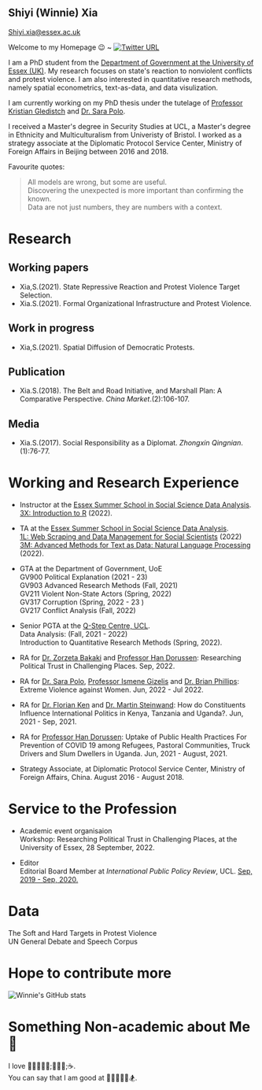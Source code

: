 ## Shiyi (Winnie) Xia
Shiyi.xia@essex.ac.uk

Welcome to my Homepage 😉 ~ [![Twitter URL](https://img.shields.io/twitter/follow/winniexia1001?style=social)](https://twitter.com/winniexia1001)

I am a PhD student from the [Department of Government at the University of Essex (UK)](https://www.essex.ac.uk/departments/government). My research focuses on state's reaction to nonviolent conflicts and protest violence. I am also interested in quantitative research methods, namely spatial econometrics, text-as-data, and data visulization.   

I am currently working on my PhD thesis under the tutelage of [Professor Kristian Gledistch](https://scholar.google.co.uk/citations?hl=en&user=1BbBGWAAAAAJ&view_op=list_works&sortby=pubdate) and [Dr. Sara Polo](https://scholar.google.co.uk/citations?hl=en&user=Awc_N94AAAAJ).

I received a Master's degree in Security Studies at UCL, a Master's degree in Ethnicity and Multiculturalism from Univeristy of Bristol. I worked as a strategy associate at the Diplomatic Protocol Service Center, Ministry of Foreign Affairs in Beijing between 2016 and 2018. 

Favourite quotes:
> All models are wrong, but some are useful.\
> Discovering the unexpected is more important than confirming the known. \
> Data are not just numbers, they are numbers with a context.

# Research
## Working papers
- Xia,S.(2021). State Repressive Reaction and Protest Violence Target Selection. 
- Xia.S.(2021). Formal Organizational Infrastructure and Protest Violence.

## Work in progress
- Xia,S.(2021). Spatial Diffusion of Democratic Protests.

## Publication
- Xia.S.(2018). The Belt and Road Initiative, and Marshall Plan: A Comparative Perspective. _China Market_.(2):106-107.

## Media
- Xia.S.(2017). Social Responsibility as a Diplomat. _Zhongxin Qingnian_.(1):76-77.

# Working and Research Experience
- Instructor at the [Essex Summer School in Social Science Data Analysis](https://essexsummerschool.com). \
  [3X: Introduction to R](https://raw.githack.com/Shiyi-Xia/ESS_3x_website/main/_site/index.html) (2022). 
  
- TA at the [Essex Summer School in Social Science Data Analysis](https://essexsummerschool.com). \
  [1L: Web Scraping and Data Management for Social Scientists](https://essexsummerschool.com/summer-school-facts/courses/ess-2022-course-list/1l/) (2022) \
  [3M: Advanced Methods for Text as Data: Natural Language Processing](https://essexsummerschool.com/summer-school-facts/courses/ess-2022-course-list/3m-advanced-methods-for-text-as-data-natural-language-processing/) (2022).

- GTA at the Department of Government, UoE \
  GV900 Political Explanation (2021 - 23) \
  GV903 Advanced Research Methods (Fall, 2021) \
  GV211 Violent Non-State Actors (Spring, 2022) \
  GV317 Corruption (Spring, 2022 - 23 ) \
  GV217 Conflict Analysis (Fall, 2022)
  
- Senior PGTA at the [Q-Step Centre, UCL](https://www.ucl.ac.uk/q-step/). \
  Data Analysis: (Fall, 2021 - 2022) \
  Introduction to Quantitative Research Methods (Spring, 2022). 

- RA for [Dr. Zorzeta Bakaki](https://www.essex.ac.uk/people/bakak27506/zorzeta-bakaki) and [Professor Han Dorussen](https://scholar.google.com/citations?user=_GTQ1LcAAAAJ&hl=en): Researching Political Trust in Challenging Places. Sep, 2022.

- RA for [Dr. Sara Polo](https://www.essex.ac.uk/people/polos77609/sara-polo), [Professor Ismene Gizelis](https://www.essex.ac.uk/people/gizel22009/ismene-gizelis) and [Dr. Brian Phillips](https://www.essex.ac.uk/people/phill66908/brian-phillips): Extreme Violence against Women. Jun, 2022 - Jul 2022.
 
- RA for [Dr. Florian Ken](https://sites.google.com/site/floriangkern/) and [Dr. Martin Steinwand](https://sites.google.com/site/martincsteinwand): How do Constituents Influence International Politics in Kenya, Tanzania and Uganda?. Jun, 2021 - Sep, 2021.

- RA for [Professor Han Dorussen](https://scholar.google.com/citations?user=_GTQ1LcAAAAJ&hl=en): Uptake of Public Health Practices For Prevention of COVID 19 among Refugees, Pastoral Communities, Truck Drivers and Slum Dwellers in Uganda. Jun, 2021 - August, 2021.

- Strategy Associate, at Diplomatic Protocol Service Center, Ministry of Foreign Affairs, China. August 2016 - August 2018.

# Service to the Profession
- Academic event organisaion \
  Workshop: Researching Political Trust in Challenging Places, at the University of Essex, 28 September, 2022.

- Editor \
  Editorial Board Member at *International Public Policy Review*, UCL. [Sep, 2019 - Sep, 2020.](https://www.ucl.ac.uk/global-governance/news/2019/sep/latest-issue-ippr-journal-2019-now-out)

# Data 
The Soft and Hard Targets in Protest Violence \
UN General Debate and Speech Corpus

# Hope to contribute more
![Winnie's GitHub stats](https://github-readme-stats.vercel.app/api?username=Shiyi-Xia&show_icons=true&theme=dracula)

                           
# Something Non-academic about Me 🤔
I love 🍓🍒🥭🥝🥑;🍱🥗🥪;☕️. \
You can say that I am good at 🧗‍♀️🎤🏹🥊🏂.

